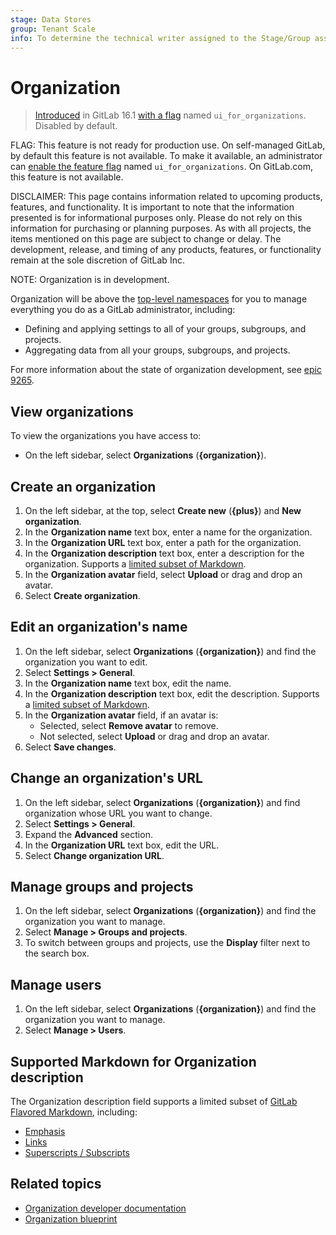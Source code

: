 ```yaml
---
stage: Data Stores
group: Tenant Scale
info: To determine the technical writer assigned to the Stage/Group associated with this page, see https://handbook.gitlab.com/handbook/product/ux/technical-writing/#assignments
---
```


# Organization

> [Introduced](https://gitlab.com/gitlab-org/gitlab/-/issues/409913) in GitLab 16.1 [with a flag](../../administration/feature_flags.md) named `ui_for_organizations`. Disabled by default.

FLAG:
This feature is not ready for production use.
On self-managed GitLab, by default this feature is not available. To make it available, an administrator can [enable the feature flag](../../administration/feature_flags.md) named `ui_for_organizations`.
On GitLab.com, this feature is not available.

DISCLAIMER:
This page contains information related to upcoming products, features, and functionality.
It is important to note that the information presented is for informational purposes only.
Please do not rely on this information for purchasing or planning purposes.
As with all projects, the items mentioned on this page are subject to change or delay.
The development, release, and timing of any products, features, or functionality remain at the
sole discretion of GitLab Inc.

NOTE:
Organization is in development.

Organization will be above the [top-level namespaces](../namespace/index.md) for you to manage
everything you do as a GitLab administrator, including:

- Defining and applying settings to all of your groups, subgroups, and projects.
- Aggregating data from all your groups, subgroups, and projects.

For more information about the state of organization development,
see [epic 9265](https://gitlab.com/groups/gitlab-org/-/epics/9265).

## View organizations

To view the organizations you have access to:

- On the left sidebar, select **Organizations** (**{organization}**).

## Create an organization

1. On the left sidebar, at the top, select **Create new** (**{plus}**) and **New organization**.
1. In the **Organization name** text box, enter a name for the organization.
1. In the **Organization URL** text box, enter a path for the organization.
1. In the **Organization description** text box, enter a description for the organization. Supports a [limited subset of Markdown](#supported-markdown-for-organization-description).
1. In the **Organization avatar** field, select **Upload** or drag and drop an avatar.
1. Select **Create organization**.

## Edit an organization's name

1. On the left sidebar, select **Organizations** (**{organization}**) and find the organization you want to edit.
1. Select **Settings > General**.
1. In the **Organization name** text box, edit the name.
1. In the **Organization description** text box, edit the description. Supports a [limited subset of Markdown](#supported-markdown-for-organization-description).
1. In the **Organization avatar** field, if an avatar is:
   - Selected, select **Remove avatar** to remove.
   - Not selected, select **Upload** or drag and drop an avatar.
1. Select **Save changes**.

## Change an organization's URL

1. On the left sidebar, select **Organizations** (**{organization}**) and find organization whose URL you want to change.
1. Select **Settings > General**.
1. Expand the **Advanced** section.
1. In the **Organization URL** text box, edit the URL.
1. Select **Change organization URL**.

## Manage groups and projects

1. On the left sidebar, select **Organizations** (**{organization}**) and find the organization you want to manage.
1. Select **Manage > Groups and projects**.
1. To switch between groups and projects, use the **Display** filter next to the search box.

## Manage users

1. On the left sidebar, select **Organizations** (**{organization}**) and find the organization you want to manage.
1. Select **Manage > Users**.

## Supported Markdown for Organization description

The Organization description field supports a limited subset of [GitLab Flavored Markdown](../markdown.md), including:

- [Emphasis](../markdown.md#emphasis)
- [Links](../markdown.md#links)
- [Superscripts / Subscripts](../markdown.md#superscripts--subscripts)

## Related topics

- [Organization developer documentation](../../development/organization/index.md)
- [Organization blueprint](../../architecture/blueprints/organization/index.md)
